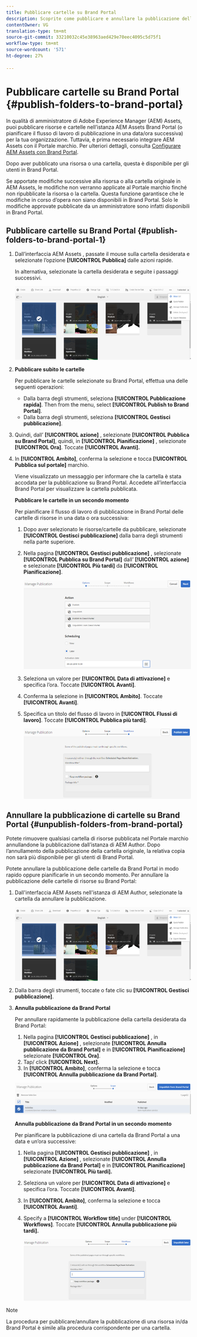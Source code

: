 ```yaml
---
title: Pubblicare cartelle su Brand Portal
description: Scoprite come pubblicare e annullare la pubblicazione delle cartelle in Brand Portal.
contentOwner: VG
translation-type: tm+mt
source-git-commit: 33210032c45e38963aed429e70eec4095c5d75f1
workflow-type: tm+mt
source-wordcount: '571'
ht-degree: 27%

---
```



# Pubblicare cartelle su Brand Portal {#publish-folders-to-brand-portal}

In qualità di amministratore di Adobe Experience Manager (AEM) Assets, puoi pubblicare risorse e cartelle nell’istanza  AEM Assets Brand Portal (o pianificare il flusso di lavoro di pubblicazione in una data/ora successiva) per la tua organizzazione. Tuttavia, è prima necessario integrare  AEM Assets con il Portale marchio. Per ulteriori dettagli, consulta [Configurare AEM Assets con Brand Portal](configure-aem-assets-with-brand-portal.md).

Dopo aver pubblicato una risorsa o una cartella, questa è disponibile per gli utenti in Brand Portal.

Se apportate modifiche successive alla risorsa o alla cartella originale in  AEM Assets, le modifiche non verranno applicate al Portale marchio finché non ripubblicate la risorsa o la cartella. Questa funzione garantisce che le modifiche in corso d’opera non siano disponibili in Brand Portal. Solo le modifiche approvate pubblicate da un amministratore sono infatti disponibili in Brand Portal.

## Pubblicare cartelle su Brand Portal {#publish-folders-to-brand-portal-1}

1. Dall’interfaccia AEM Assets , passate il mouse sulla cartella desiderata e selezionate l’opzione **[!UICONTROL Pubblica]** dalle azioni rapide.

   In alternativa, selezionate la cartella desiderata e seguite i passaggi successivi.

   ![publish2bp](assets/publish2bp.png)

2. **Pubblicare subito le cartelle**

   Per pubblicare le cartelle selezionate su Brand Portal, effettua una delle seguenti operazioni:

   * Dalla barra degli strumenti, seleziona **[!UICONTROL Pubblicazione rapida]**. Then from the menu, select **[!UICONTROL Publish to Brand Portal]**.
   * Dalla barra degli strumenti, seleziona **[!UICONTROL Gestisci pubblicazione]**.

3. Quindi, dall’ **[!UICONTROL azione]** , selezionate **[!UICONTROL Pubblica su Brand Portal]**, quindi, in **[!UICONTROL Pianificazione]** , selezionate **[!UICONTROL Ora]**. Toccate **[!UICONTROL Avanti].**
4. In **[!UICONTROL Ambito]**, conferma la selezione e tocca **[!UICONTROL Pubblica sul portale]** marchio.

   Viene visualizzato un messaggio per informare che la cartella è stata accodata per la pubblicazione su Brand Portal. Accedete all’interfaccia Brand Portal per visualizzare la cartella pubblicata.

   **Pubblicare le cartelle in un secondo momento**

   Per pianificare il flusso di lavoro di pubblicazione in Brand Portal delle cartelle di risorse in una data o ora successiva:

   1. Dopo aver selezionato le risorse/cartelle da pubblicare, selezionate **[!UICONTROL Gestisci pubblicazione]** dalla barra degli strumenti nella parte superiore.
   2. Nella pagina **[!UICONTROL Gestisci pubblicazione]** , selezionate **[!UICONTROL Pubblica su Brand Portal]** dall’ **[!UICONTROL azione]** e selezionate **[!UICONTROL Più tardi]** da **[!UICONTROL Pianificazione]**.

      ![publishlaterbp](assets/publishlaterbp.png)

   3. Seleziona un valore per **[!UICONTROL Data di attivazione]** e specifica l’ora. Toccate **[!UICONTROL Avanti]**.
   4. Conferma la selezione in **[!UICONTROL Ambito]**. Toccate **[!UICONTROL Avanti]**.
   5. Specifica un titolo del flusso di lavoro in **[!UICONTROL Flussi di lavoro]**. Toccate **[!UICONTROL Pubblica più tardi]**.

      ![manageschedulepub](assets/manageschedulepub.png)

## Annullare la pubblicazione di cartelle su Brand Portal {#unpublish-folders-from-brand-portal}

Potete rimuovere qualsiasi cartella di risorse pubblicata nel Portale marchio annullandone la pubblicazione dall’istanza di AEM Author. Dopo l’annullamento della pubblicazione della cartella originale, la relativa copia non sarà più disponibile per gli utenti di Brand Portal.

Potete annullare la pubblicazione delle cartelle da Brand Portal in modo rapido oppure pianificarle in un secondo momento. Per annullare la pubblicazione delle cartelle di risorse su Brand Portal:

1. Dall&#39;interfaccia AEM Assets  nell&#39;istanza di AEM Author, selezionate la cartella da annullare la pubblicazione.

   ![publish2bp-1](assets/publish2bp-1.png)

2. Dalla barra degli strumenti, toccate o fate clic su **[!UICONTROL Gestisci pubblicazione]**.

3. **Annulla pubblicazione da Brand Portal**

   Per annullare rapidamente la pubblicazione della cartella desiderata da Brand Portal:

   1. Nella pagina **[!UICONTROL Gestisci pubblicazione]** , in **[!UICONTROL Azione]** , selezionate **[!UICONTROL Annulla pubblicazione da Brand Portal]** e in **[!UICONTROL Pianificazione]** selezionate **[!UICONTROL Ora]**.
   2. Tap/ click **[!UICONTROL Next].**
   3. In **[!UICONTROL Ambito]**, conferma la selezione e tocca **[!UICONTROL Annulla pubblicazione da Brand Portal]**.

   ![confirm-unpublish](assets/confirm-unpublish.png)

   **Annulla pubblicazione da Brand Portal in un secondo momento**

   Per pianificare la pubblicazione di una cartella da Brand Portal a una data e un’ora successive:

   1. Nella pagina **[!UICONTROL Gestisci pubblicazione]** , in **[!UICONTROL Azione]** , selezionate **[!UICONTROL Annulla pubblicazione da Brand Portal]** e in **[!UICONTROL Pianificazione]** selezionate **[!UICONTROL Più tardi].**
   2. Seleziona un valore per **[!UICONTROL Data di attivazione]** e specifica l’ora. Toccate **[!UICONTROL Avanti]**.
   3. In **[!UICONTROL Ambito]**, conferma la selezione e tocca **[!UICONTROL Avanti]**.
   4. Specify a **[!UICONTROL Workflow title]** under **[!UICONTROL Workflows]**. Toccate **[!UICONTROL Annulla pubblicazione più tardi].**

      ![unpublishworkflows](assets/unpublishworkflows.png)


>[!NOTE]
>
>La procedura per pubblicare/annullare la pubblicazione di una risorsa in/da Brand Portal è simile alla procedura corrispondente per una cartella.
